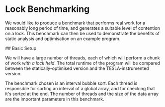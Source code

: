 # Lock Benchmarking

We would like to produce a benchmark that performs real work for a
reasonably long period of time, and generates a suitable level of
contention on a lock. This benchmark can then be used to demonstrate the
benefits of static analysis and optimisation on an example program.

## Basic Setup

We will have a large number of threads, each of which will perform a
chunk of work *with a lock held*. The total runtime of the program will
be compared between the statically-optimised version and the
TESLA-instrumented version.

The benchmark chosen is an interval bubble sort. Each thread is
responsible for sorting an interval of a global array, and for checking
that it's sorted at the end. The number of threads and the size of the
data array are the important parameters in this benchmark.
